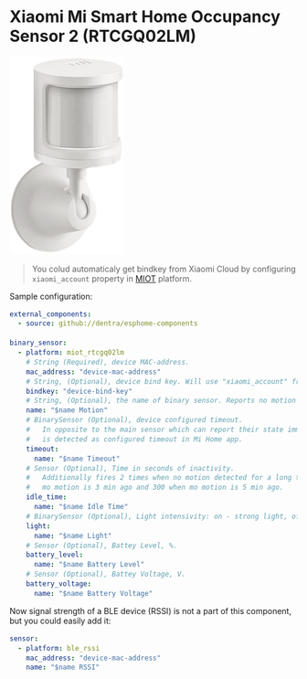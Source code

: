 # Xiaomi Mi Smart Home Occupancy Sensor 2 (RTCGQ02LM)

<img src="miot_rtcgq02lm.png" alt="RTCGQ02LM" width="200"/>

> You colud automaticaly get bindkey from Xiaomi Cloud by configuring `xiaomi_account` property in [MIOT](../miot/) platform.

Sample configuration:
```yaml
external_components:
  - source: github://dentra/esphome-components

binary_sensor:
  - platform: miot_rtcgq02lm
    # String (Required), device MAC-address.
    mac_address: "device-mac-address"
    # String, (Optional), device bind key. Will use "xiaomi_account" from "miot" if absent to automaticaly get the bindkey.
    bindkey: "device-bind-key"
    # String, (Optional), the name of binary sensor. Reports no motion on first non 0 of idle_time or timeout.
    name: "$name Motion"
    # BinarySensor (Optional), device configured timeout.
    #   In opposite to the main sensor which can report their state immediately the `timeout` fires only when no motion
    #   is detected as configured timeout in Mi Home app.
    timeout:
      name: "$name Timeout"
    # Sensor (Optional), Time in seconds of inactivity.
    #   Additionally fires 2 times when no motion detected for a long time. It will report 0 at start motion, 120 when
    #   mo motion is 3 min ago and 300 when mo motion is 5 min ago.
    idle_time:
      name: "$name Idle Time"
    # BinarySensor (Optional), Light intensivity: on - strong light, off - weak light.
    light:
      name: "$name Light"
    # Sensor (Optional), Battey Level, %.
    battery_level:
      name: "$name Battery Level"
    # Sensor (Optional), Battey Voltage, V.
    battery_voltage:
      name: "$name Battery Voltage"
```

Now signal strength of a BLE device (RSSI) is not a part of this component, but you could easily add it:
```yaml
sensor:
  - platform: ble_rssi
    mac_address: "device-mac-address"
    name: "$name RSSI"
```
